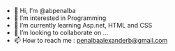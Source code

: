 - 👋 Hi, I’m @abpenalba
- 👀 I’m interested in Programming
- 🌱 I’m currently learning Asp.net, HTML and CSS 
- 💞️ I’m looking to collaborate on ...
- 📫 How to reach me : penalbaalexanderb@gmail.com

<!---
abpenalba/abpenalba is a ✨ special ✨ repository because its `README.md` (this file) appears on your GitHub profile.
You can click the Preview link to take a look at your changes.
--->
